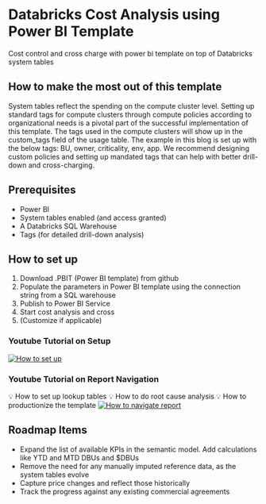 # Databricks Cost Analysis using Power BI Template
Cost control and cross charge with power bi template on top of Databricks system tables

## How to make the most out of this template
System tables reflect the spending on the compute cluster level. Setting up standard tags for compute clusters through compute policies according to organizational needs is a pivotal part of the successful implementation of this template. The tags used in the compute clusters will show up in the custom_tags field of the usage table. The example in this blog is set up with the below tags: BU, owner, criticality, env, app. We recommend designing custom policies and setting up mandated tags that can help with better drill-down and cross-charging. 

## Prerequisites
* Power BI
* System tables enabled (and access granted)
* A Databricks SQL Warehouse
* Tags (for detailed drill-down analysis)


## How to set up
1. Download .PBIT (Power BI template) from github
2. Populate the parameters in Power BI template using the connection string from a SQL warehouse
3. Publish to Power BI Service
4. Start cost analysis and cross
5. (Customize if applicable)
### Youtube Tutorial on Setup
[![How to set up](https://img.youtube.com/vi/tTbngPbldzY/0.jpg)](https://www.youtube.com/watch?v=tTbngPbldzY)

### Youtube Tutorial on Report Navigation
💡 How to set up lookup tables
💡 How to do root cause analysis
💡 How to productionize the template
[![How to navigate report](https://img.youtube.com/vi/sF8JaF8l4Lg/0.jpg)](https://www.youtube.com/watch?v=sF8JaF8l4Lg)


## Roadmap Items
* Expand the list of available KPIs in the semantic model. Add calculations like YTD and MTD DBUs and $DBUs
* Remove the need for any manually imputed reference data, as the system tables evolve 
* Capture price changes and reflect those historically 
* Track the progress against any existing commercial agreements


